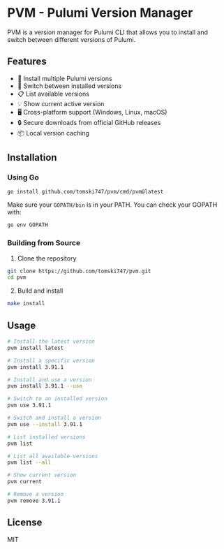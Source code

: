 # PVM - Pulumi Version Manager

PVM is a version manager for Pulumi CLI that allows you to install and switch between different versions of Pulumi.

## Features

- 🚀 Install multiple Pulumi versions
- 🔄 Switch between installed versions
- 📋 List available versions
- 💡 Show current active version
- 🖥️ Cross-platform support (Windows, Linux, macOS)
- 🔒 Secure downloads from official GitHub releases
- 📦 Local version caching

## Installation

### Using Go

```
go install github.com/tomski747/pvm/cmd/pvm@latest
```

Make sure your `GOPATH/bin` is in your PATH. You can check your GOPATH with:
```bash
go env GOPATH
```

### Building from Source

1. Clone the repository
```bash
git clone https://github.com/tomski747/pvm.git
cd pvm
```

2. Build and install
```bash
make install
```

## Usage

```bash
# Install the latest version
pvm install latest

# Install a specific version
pvm install 3.91.1

# Install and use a version
pvm install 3.91.1 --use

# Switch to an installed version
pvm use 3.91.1

# Switch and install a version
pvm use --install 3.91.1

# List installed versions
pvm list

# List all available versions
pvm list --all

# Show current version
pvm current

# Remove a version
pvm remove 3.91.1
```

## License

MIT
